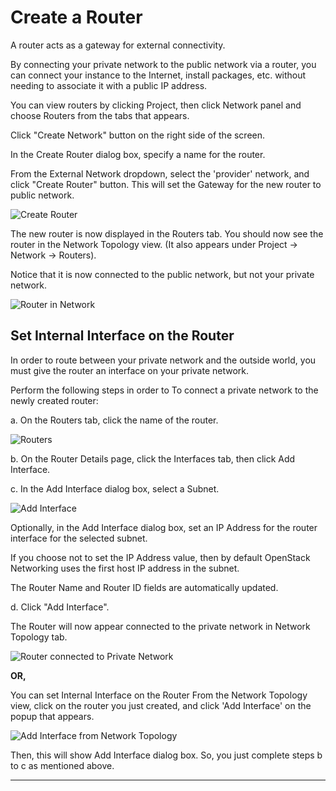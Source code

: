 # Create a Router

A router acts as a gateway for external connectivity.

By connecting your private network to the public network via a router, you can
connect your instance to the Internet,
install packages, etc. without needing to associate it with a public IP address.

You can view routers by clicking Project, then click Network panel and choose
Routers from the tabs that appears.

Click "Create Network" button on the right side of the screen.

In the Create Router dialog box, specify a name for the router.

From the External Network dropdown, select the 'provider' network, and click
"Create Router" button. This will set the Gateway for the new router to public network.

![Create Router](images/create_router.png)

The new router is now displayed in the Routers tab. You should now see the
router in the Network Topology view. (It also appears under Project -> Network
-> Routers).

Notice that it is now connected to the public network, but not your private network.

![Router in Network](images/network_router.png)

## Set Internal Interface on the Router

In order to route between your private network and the outside world, you must
give the router an interface on your private network.

Perform the following steps in order to To connect a private network to the
newly created router:

a. On the Routers tab, click the name of the router.

![Routers](images/routers.png)

b. On the Router Details page, click the Interfaces tab, then click Add Interface.

c. In the Add Interface dialog box, select a Subnet.

![Add Interface](images/router_add_interface.png)

Optionally, in the Add Interface dialog box, set an IP Address for the router
interface for the selected subnet.

If you choose not to set the IP Address value, then by default OpenStack
Networking uses the first host IP address in the subnet.

The Router Name and Router ID fields are automatically updated.

d. Click "Add Interface".

The Router will now appear connected to the private network in Network Topology tab.

![Router connected to Private Network](images/router_private_network_topology.png)

**OR,**

You can set Internal Interface on the Router From the Network Topology view,
click on the router you just created, and click 'Add Interface' on the popup
that appears.

![Add Interface from Network Topology](images/router_add_interface_from_topology.png)

Then, this will show Add Interface dialog box. So, you just complete steps b to
c as mentioned above.

---
